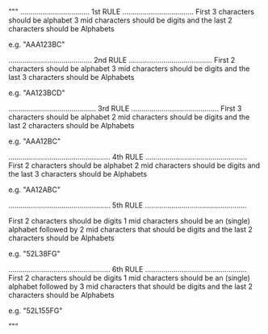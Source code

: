 """
..................................
1st RULE
...................................
First 3 characters should be alphabet
3 mid characters should be digits
and the last 2 characters should be Alphabets

e.g.  "AAA123BC"


.........................................
2nd RULE
.........................................
First 2 characters should be alphabet
3 mid characters should be digits
and the last 3 characters should be Alphabets

e.g.    "AA123BCD"


...........................................
3rd RULE
...........................................
First 3 characters should be alphabet
2 mid characters should be digits
and the last 2 characters should be Alphabets

e.g.     "AAA12BC"


..................................................
4th RULE
..................................................
First 2 characters should be alphabet
2 mid characters should be digits
and the last 3 characters should be Alphabets

e.g.     "AA12ABC"


..................................................
5th RULE
..................................................

First 2 characters should be digits
1 mid characters should be an (single) alphabet
followed by  2 mid characters that should be digits
and the last 2 characters should be Alphabets

e.g.     "52L38FG"



..................................................
6th RULE
..................................................
First 2 characters should be digits
1 mid characters should be an (single) alphabet
followed by  3 mid characters that should be digits
and the last 2 characters should be Alphabets

e.g.     "52L155FG"





"""

